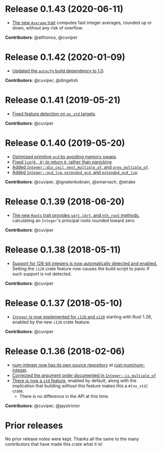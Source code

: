 # Release 0.1.43 (2020-06-11)

- [The new `Average` trait][31] computes fast integer averages, rounded up or
  down, without any risk of overflow.

**Contributors**: @althonos, @cuviper

[31]: https://github.com/rust-num/num-integer/pull/31

# Release 0.1.42 (2020-01-09)

- [Updated the `autocfg` build dependency to 1.0][29].

**Contributors**: @cuviper, @dingelish

[29]: https://github.com/rust-num/num-integer/pull/29

# Release 0.1.41 (2019-05-21)

- [Fixed feature detection on `no_std` targets][25].

**Contributors**: @cuviper

[25]: https://github.com/rust-num/num-integer/pull/25

# Release 0.1.40 (2019-05-20)

- [Optimized primitive `gcd` by avoiding memory swaps][11].
- [Fixed `lcm(0, 0)` to return `0`, rather than panicking][18].
- [Added `Integer::div_ceil`, `next_multiple_of`, and `prev_multiple_of`][16].
- [Added `Integer::gcd_lcm`, `extended_gcd`, and `extended_gcd_lcm`][19].

**Contributors**: @cuviper, @ignatenkobrain, @smarnach, @strake

[11]: https://github.com/rust-num/num-integer/pull/11
[16]: https://github.com/rust-num/num-integer/pull/16
[18]: https://github.com/rust-num/num-integer/pull/18
[19]: https://github.com/rust-num/num-integer/pull/19

# Release 0.1.39 (2018-06-20)

- [The new `Roots` trait provides `sqrt`, `cbrt`, and `nth_root` methods][9],
  calculating an `Integer`'s principal roots rounded toward zero.

**Contributors**: @cuviper

[9]: https://github.com/rust-num/num-integer/pull/9

# Release 0.1.38 (2018-05-11)

- [Support for 128-bit integers is now automatically detected and enabled.][8]
  Setting the `i128` crate feature now causes the build script to panic if such
  support is not detected.

**Contributors**: @cuviper

[8]: https://github.com/rust-num/num-integer/pull/8

# Release 0.1.37 (2018-05-10)

- [`Integer` is now implemented for `i128` and `u128`][7] starting with Rust
  1.26, enabled by the new `i128` crate feature.

**Contributors**: @cuviper

[7]: https://github.com/rust-num/num-integer/pull/7

# Release 0.1.36 (2018-02-06)

- [num-integer now has its own source repository][num-356] at [rust-num/num-integer][home].
- [Corrected the argument order documented in `Integer::is_multiple_of`][1]
- [There is now a `std` feature][5], enabled by default, along with the implication
  that building *without* this feature makes this a `#[no_std]` crate.
  - There is no difference in the API at this time.

**Contributors**: @cuviper, @jaystrictor

[home]: https://github.com/rust-num/num-integer
[num-356]: https://github.com/rust-num/num/pull/356
[1]: https://github.com/rust-num/num-integer/pull/1
[5]: https://github.com/rust-num/num-integer/pull/5


# Prior releases

No prior release notes were kept.  Thanks all the same to the many
contributors that have made this crate what it is!

